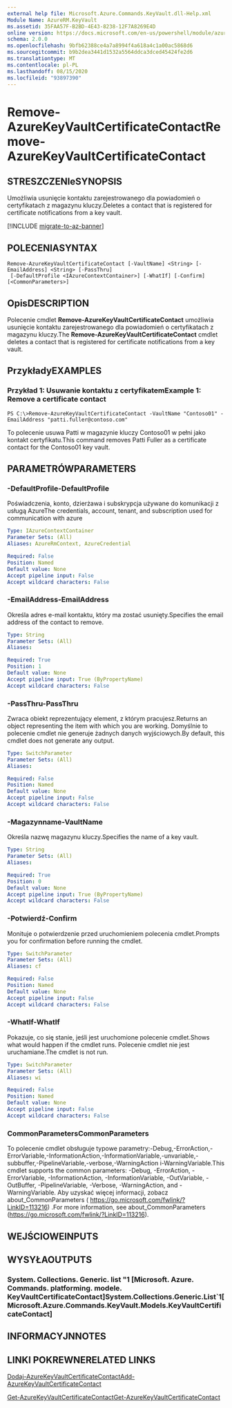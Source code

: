 ```yaml
---
external help file: Microsoft.Azure.Commands.KeyVault.dll-Help.xml
Module Name: AzureRM.KeyVault
ms.assetid: 35FAA57F-B2BD-4E43-8238-12F7A8269E4D
online version: https://docs.microsoft.com/en-us/powershell/module/azurerm.keyvault/remove-azurekeyvaultcertificatecontact
schema: 2.0.0
ms.openlocfilehash: 9bfb62388ce4a7a8994f4a618a4c1a00ac5868d6
ms.sourcegitcommit: b9b2dea3441d1532a5564ddca3dced45424fe2d6
ms.translationtype: MT
ms.contentlocale: pl-PL
ms.lasthandoff: 08/15/2020
ms.locfileid: "93897390"
---
```

# <span data-ttu-id="1daa0-101">Remove-AzureKeyVaultCertificateContact</span><span class="sxs-lookup"><span data-stu-id="1daa0-101">Remove-AzureKeyVaultCertificateContact</span></span>

## <span data-ttu-id="1daa0-102">STRESZCZENIe</span><span class="sxs-lookup"><span data-stu-id="1daa0-102">SYNOPSIS</span></span>
<span data-ttu-id="1daa0-103">Umożliwia usunięcie kontaktu zarejestrowanego dla powiadomień o certyfikatach z magazynu kluczy.</span><span class="sxs-lookup"><span data-stu-id="1daa0-103">Deletes a contact that is registered for certificate notifications from a key vault.</span></span>

[!INCLUDE [migrate-to-az-banner](../../includes/migrate-to-az-banner.md)]

## <span data-ttu-id="1daa0-104">POLECENIA</span><span class="sxs-lookup"><span data-stu-id="1daa0-104">SYNTAX</span></span>

```
Remove-AzureKeyVaultCertificateContact [-VaultName] <String> [-EmailAddress] <String> [-PassThru]
 [-DefaultProfile <IAzureContextContainer>] [-WhatIf] [-Confirm] [<CommonParameters>]
```

## <span data-ttu-id="1daa0-105">Opis</span><span class="sxs-lookup"><span data-stu-id="1daa0-105">DESCRIPTION</span></span>
<span data-ttu-id="1daa0-106">Polecenie cmdlet **Remove-AzureKeyVaultCertificateContact** umożliwia usunięcie kontaktu zarejestrowanego dla powiadomień o certyfikatach z magazynu kluczy.</span><span class="sxs-lookup"><span data-stu-id="1daa0-106">The **Remove-AzureKeyVaultCertificateContact** cmdlet deletes a contact that is registered for certificate notifications from a key vault.</span></span>

## <span data-ttu-id="1daa0-107">Przykłady</span><span class="sxs-lookup"><span data-stu-id="1daa0-107">EXAMPLES</span></span>

### <span data-ttu-id="1daa0-108">Przykład 1: Usuwanie kontaktu z certyfikatem</span><span class="sxs-lookup"><span data-stu-id="1daa0-108">Example 1: Remove a certificate contact</span></span>
```
PS C:\>Remove-AzureKeyVaultCertificateContact -VaultName "Contoso01" -EmailAddress "patti.fuller@contoso.com"
```

<span data-ttu-id="1daa0-109">To polecenie usuwa Patti w magazynie kluczy Contoso01 w pełni jako kontakt certyfikatu.</span><span class="sxs-lookup"><span data-stu-id="1daa0-109">This command removes Patti Fuller as a certificate contact for the Contoso01 key vault.</span></span>

## <span data-ttu-id="1daa0-110">PARAMETRÓW</span><span class="sxs-lookup"><span data-stu-id="1daa0-110">PARAMETERS</span></span>

### <span data-ttu-id="1daa0-111">-DefaultProfile</span><span class="sxs-lookup"><span data-stu-id="1daa0-111">-DefaultProfile</span></span>
<span data-ttu-id="1daa0-112">Poświadczenia, konto, dzierżawa i subskrypcja używane do komunikacji z usługą Azure</span><span class="sxs-lookup"><span data-stu-id="1daa0-112">The credentials, account, tenant, and subscription used for communication with azure</span></span>

```yaml
Type: IAzureContextContainer
Parameter Sets: (All)
Aliases: AzureRmContext, AzureCredential

Required: False
Position: Named
Default value: None
Accept pipeline input: False
Accept wildcard characters: False
```

### <span data-ttu-id="1daa0-113">-EmailAddress</span><span class="sxs-lookup"><span data-stu-id="1daa0-113">-EmailAddress</span></span>
<span data-ttu-id="1daa0-114">Określa adres e-mail kontaktu, który ma zostać usunięty.</span><span class="sxs-lookup"><span data-stu-id="1daa0-114">Specifies the email address of the contact to remove.</span></span>

```yaml
Type: String
Parameter Sets: (All)
Aliases: 

Required: True
Position: 1
Default value: None
Accept pipeline input: True (ByPropertyName)
Accept wildcard characters: False
```

### <span data-ttu-id="1daa0-115">-PassThru</span><span class="sxs-lookup"><span data-stu-id="1daa0-115">-PassThru</span></span>
<span data-ttu-id="1daa0-116">Zwraca obiekt reprezentujący element, z którym pracujesz.</span><span class="sxs-lookup"><span data-stu-id="1daa0-116">Returns an object representing the item with which you are working.</span></span>
<span data-ttu-id="1daa0-117">Domyślnie to polecenie cmdlet nie generuje żadnych danych wyjściowych.</span><span class="sxs-lookup"><span data-stu-id="1daa0-117">By default, this cmdlet does not generate any output.</span></span>

```yaml
Type: SwitchParameter
Parameter Sets: (All)
Aliases: 

Required: False
Position: Named
Default value: None
Accept pipeline input: False
Accept wildcard characters: False
```

### <span data-ttu-id="1daa0-118">-Magazynname</span><span class="sxs-lookup"><span data-stu-id="1daa0-118">-VaultName</span></span>
<span data-ttu-id="1daa0-119">Określa nazwę magazynu kluczy.</span><span class="sxs-lookup"><span data-stu-id="1daa0-119">Specifies the name of a key vault.</span></span>

```yaml
Type: String
Parameter Sets: (All)
Aliases: 

Required: True
Position: 0
Default value: None
Accept pipeline input: True (ByPropertyName)
Accept wildcard characters: False
```

### <span data-ttu-id="1daa0-120">-Potwierdź</span><span class="sxs-lookup"><span data-stu-id="1daa0-120">-Confirm</span></span>
<span data-ttu-id="1daa0-121">Monituje o potwierdzenie przed uruchomieniem polecenia cmdlet.</span><span class="sxs-lookup"><span data-stu-id="1daa0-121">Prompts you for confirmation before running the cmdlet.</span></span>

```yaml
Type: SwitchParameter
Parameter Sets: (All)
Aliases: cf

Required: False
Position: Named
Default value: None
Accept pipeline input: False
Accept wildcard characters: False
```

### <span data-ttu-id="1daa0-122">-WhatIf</span><span class="sxs-lookup"><span data-stu-id="1daa0-122">-WhatIf</span></span>
<span data-ttu-id="1daa0-123">Pokazuje, co się stanie, jeśli jest uruchomione polecenie cmdlet.</span><span class="sxs-lookup"><span data-stu-id="1daa0-123">Shows what would happen if the cmdlet runs.</span></span>
<span data-ttu-id="1daa0-124">Polecenie cmdlet nie jest uruchamiane.</span><span class="sxs-lookup"><span data-stu-id="1daa0-124">The cmdlet is not run.</span></span>

```yaml
Type: SwitchParameter
Parameter Sets: (All)
Aliases: wi

Required: False
Position: Named
Default value: None
Accept pipeline input: False
Accept wildcard characters: False
```

### <span data-ttu-id="1daa0-125">CommonParameters</span><span class="sxs-lookup"><span data-stu-id="1daa0-125">CommonParameters</span></span>
<span data-ttu-id="1daa0-126">To polecenie cmdlet obsługuje typowe parametry:-Debug,-ErrorAction,-ErrorVariable,-InformationAction,-InformationVariable,-unvariable,-subbuffer,-PipelineVariable,-verbose,-WarningAction i-WarningVariable.</span><span class="sxs-lookup"><span data-stu-id="1daa0-126">This cmdlet supports the common parameters: -Debug, -ErrorAction, -ErrorVariable, -InformationAction, -InformationVariable, -OutVariable, -OutBuffer, -PipelineVariable, -Verbose, -WarningAction, and -WarningVariable.</span></span> <span data-ttu-id="1daa0-127">Aby uzyskać więcej informacji, zobacz about_CommonParameters ( https://go.microsoft.com/fwlink/?LinkID=113216) .</span><span class="sxs-lookup"><span data-stu-id="1daa0-127">For more information, see about_CommonParameters (https://go.microsoft.com/fwlink/?LinkID=113216).</span></span>

## <span data-ttu-id="1daa0-128">WEJŚCIOWE</span><span class="sxs-lookup"><span data-stu-id="1daa0-128">INPUTS</span></span>

## <span data-ttu-id="1daa0-129">WYSYŁA</span><span class="sxs-lookup"><span data-stu-id="1daa0-129">OUTPUTS</span></span>

### <span data-ttu-id="1daa0-130">System. Collections. Generic. list "1 [Microsoft. Azure. Commands. platforming. modele. KeyVaultCertificateContact]</span><span class="sxs-lookup"><span data-stu-id="1daa0-130">System.Collections.Generic.List\`1[Microsoft.Azure.Commands.KeyVault.Models.KeyVaultCertificateContact]</span></span>

## <span data-ttu-id="1daa0-131">INFORMACYJN</span><span class="sxs-lookup"><span data-stu-id="1daa0-131">NOTES</span></span>

## <span data-ttu-id="1daa0-132">LINKI POKREWNE</span><span class="sxs-lookup"><span data-stu-id="1daa0-132">RELATED LINKS</span></span>

[<span data-ttu-id="1daa0-133">Dodaj-AzureKeyVaultCertificateContact</span><span class="sxs-lookup"><span data-stu-id="1daa0-133">Add-AzureKeyVaultCertificateContact</span></span>](./Add-AzureKeyVaultCertificateContact.md)

[<span data-ttu-id="1daa0-134">Get-AzureKeyVaultCertificateContact</span><span class="sxs-lookup"><span data-stu-id="1daa0-134">Get-AzureKeyVaultCertificateContact</span></span>](./Get-AzureKeyVaultCertificateContact.md)

